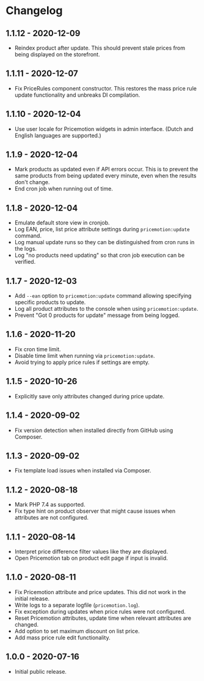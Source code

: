 # Changelog

## 1.1.12 - 2020-12-09

* Reindex product after update. This should prevent stale prices from being
  displayed on the storefront.

## 1.1.11 - 2020-12-07

* Fix PriceRules component constructor. This restores the mass price rule update
  functionality and unbreaks DI compilation.

## 1.1.10 - 2020-12-04

* Use user locale for Pricemotion widgets in admin interface. (Dutch and English
  languages are supported.)

## 1.1.9 - 2020-12-04

* Mark products as updated even if API errors occur.  This is to prevent the
  same products from being updated every minute, even when the results don't
  change.
* End cron job when running out of time.

## 1.1.8 - 2020-12-04

* Emulate default store view in cronjob.
* Log EAN, price, list price attribute settings during `pricemotion:update`
  command.
* Log manual update runs so they can be distinguished from cron runs in the
  logs.
* Log "no products need updating" so that cron job execution can be verified.

## 1.1.7 - 2020-12-03

* Add `--ean` option to `pricemotion:update` command allowing specifying
  specific products to update.
* Log all product attributes to the console when using `pricemotion:update`.
* Prevent "Got 0 products for update" message from being logged.

## 1.1.6 - 2020-11-20

* Fix cron time limit.
* Disable time limit when running via `pricemotion:update`.
* Avoid trying to apply price rules if settings are empty.

## 1.1.5 - 2020-10-26

* Explicitly save only attributes changed during price update.

## 1.1.4 - 2020-09-02

* Fix version detection when installed directly from GitHub using Composer.

## 1.1.3 - 2020-09-02

* Fix template load issues when installed via Composer.

## 1.1.2 - 2020-08-18

* Mark PHP 7.4 as supported.
* Fix type hint on product observer that might cause issues when attributes are
  not configured.

## 1.1.1 - 2020-08-14

* Interpret price difference filter values like they are displayed.
* Open Pricemotion tab on product edit page if input is invalid.

## 1.1.0 - 2020-08-11

* Fix Pricemotion attribute and price updates.  This did not work in the initial release.
* Write logs to a separate logfile (`pricemotion.log`).
* Fix exception during updates when price rules were not configured.
* Reset Pricemotion attributes, update time when relevant attributes are
  changed.
* Add option to set maximum discount on list price.
* Add mass price rule edit functionality.

## 1.0.0 - 2020-07-16

* Initial public release.
